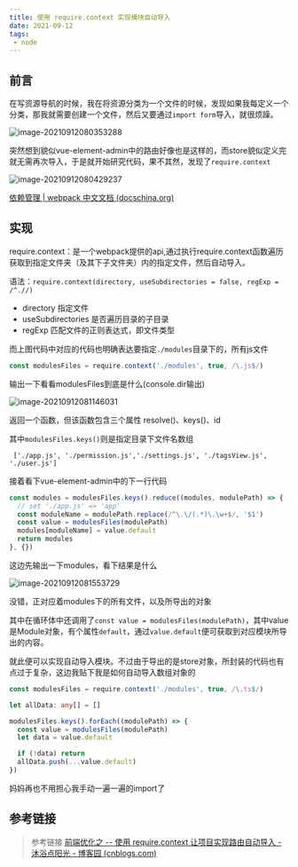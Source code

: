 ```yaml
---
title: 使用 require.context 实现模块自动导入
date: 2021-09-12
tags: 
 - node
---
```


## 前言

在写资源导航的时候，我在将资源分类为一个文件的时候，发现如果我每定义一个分类，那我就需要创建一个文件，然后又要通过`import form`导入，就很烦躁。

![image-20210912080353288](https://img.kuizuo.cn/image-20210912080353288.png)

突然想到貌似vue-element-admin中的路由好像也是这样的，而store貌似定义完就无需再次导入，于是就开始研究代码，果不其然，发现了`require.context`

![image-20210912080429237](https://img.kuizuo.cn/image-20210912080429237.png)

[依赖管理 | webpack 中文文档 (docschina.org)](https://webpack.docschina.org/guides/dependency-management/)

## 实现

require.context：是一个webpack提供的api,通过执行require.context函数遍历获取到指定文件夹（及其下子文件夹）内的指定文件，然后自动导入。

语法：`require.context(directory, useSubdirectories = false, regExp = /^.//)`

- directory 指定文件
- useSubdirectories  是否遍历目录的子目录
- regExp 匹配文件的正则表达式，即文件类型

而上图代码中对应的代码也明确表达要指定`./modules`目录下的，所有js文件

```js
const modulesFiles = require.context('./modules', true, /\.js$/)
```

输出一下看看modulesFiles到底是什么(console.dir输出)

![image-20210912081146031](https://img.kuizuo.cn/image-20210912081146031.png)

返回一个函数，但该函数包含三个属性 resolve()、keys()、id

其中`modulesFiles.keys()`则是指定目录下文件名数组

```
 ['./app.js', './permission.js','./settings.js', './tagsView.js', './user.js']
```

接着看下vue-element-admin中的下一行代码

```js
const modules = modulesFiles.keys().reduce((modules, modulePath) => {
  // set './app.js' => 'app'
  const moduleName = modulePath.replace(/^\.\/(.*)\.\w+$/, '$1')
  const value = modulesFiles(modulePath)
  modules[moduleName] = value.default
  return modules
}, {})
```

这边先输出一下modules，看下结果是什么

![image-20210912081553729](https://img.kuizuo.cn/image-20210912081553729.png)

没错，正对应着modules下的所有文件，以及所导出的对象

其中在循环体中还调用了`const value = modulesFiles(modulePath)`，其中value是Module对象，有个属性`default`，通过`value.default`便可获取到对应模块所导出的内容。

就此便可以实现自动导入模块。不过由于导出的是store对象，所封装的代码也有点过于复杂，这边我贴下我是如何自动导入数组对象的

```typescript
const modulesFiles = require.context('./modules', true, /\.ts$/)

let allData: any[] = []

modulesFiles.keys().forEach((modulePath) => {
  const value = modulesFiles(modulePath)
  let data = value.default

  if (!data) return
  allData.push(...value.default)
})
```

妈妈再也不用担心我手动一遍一遍的import了

## 参考链接

> 参考链接 [前端优化之 -- 使用 require.context 让项目实现路由自动导入 - 沐浴点阳光 - 博客园 (cnblogs.com)](https://www.cnblogs.com/garfieldzhong/p/12585280.html)